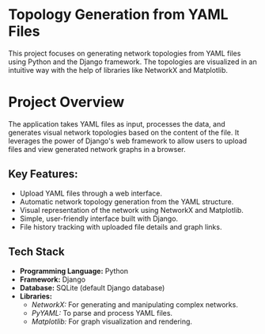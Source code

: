 # Topology Generation from YAML Files
This project focuses on generating network topologies from YAML files using Python and the Django framework. The topologies are visualized in an intuitive way with the help of libraries like NetworkX and Matplotlib.

# Project Overview
The application takes YAML files as input, processes the data, and generates visual network topologies based on the content of the file. It leverages the power of Django's web framework to allow users to upload files and view generated network graphs in a browser.

## Key Features:
- Upload YAML files through a web interface.
- Automatic network topology generation from the YAML structure.
- Visual representation of the network using NetworkX and Matplotlib.
- Simple, user-friendly interface built with Django.
- File history tracking with uploaded file details and graph links.
  
## Tech Stack
- **Programming Language:** Python
- **Framework:** Django
- **Database:** SQLite (default Django database)
- **Libraries:**
  - *NetworkX:* For generating and manipulating complex networks.
  - *PyYAML:* To parse and process YAML files.
  - *Matplotlib:* For graph visualization and rendering.
